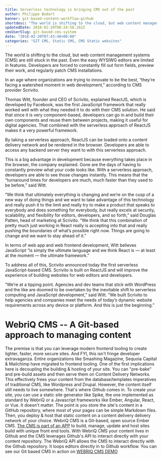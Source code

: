 ```yaml
---
title: Serverless technology is bringing CMS out of the past
author: Philippe Bodart
banner: git-based-content-workflow-github
shortdesc: "The world is shifting to the cloud, but web content management systems like Wordpress are stuck in the past. "
updatedDate: 2018-02-20T08:24:58.162Z
cmsUserSlug: git-based-cms-system
date: "2018-02-20T07:43:48+00:00"
categories: "GIT CMS, Static CMS, CMS Static websites"
---
```


The world is shifting to the cloud, but web content management systems (CMS) are still stuck in the past. Even the easy WYSIWG editors are limited in features. Developers are forced to constantly fill out form fields, preview their work, and regularly patch CMS installations.

In an age where organizations are trying to innovate to be the best, “they’re facing a watershed moment in web development,” according to CMS provider Scrivito. 

Thomas Witt, founder and CEO of Scrivito, explained ReactJS, which is developed by Facebook, was the first JavaScript framework that really worked well with what they needed it to do with their CMS solution. He said that since it is very component-based, developers can go in and build their own components and reuse them between projects, making it useful for digital agencies. That combined with the serverless approach of ReactJS makes it a very powerful framework. 

By taking a serverless approach, ReactJS can be loaded onto a content delivery network and be rendered in the browser. Developers are able to access any backend server they want to with this serverless approach. 

This is a big advantage in development because everything takes place in the browser, the company explained. Gone are the days of having to constantly preview what your code looks like. With a serverless approach, developers are able to see those changes instantly. This means that the “turnaround times for developers are much, much faster than they used to be before,” said Witt. 

“We think that ultimately everything is changing and we’re on the cusp of a new way of doing things and we want to take advantage of this technology and really push it to the limit and really try to make a product that speaks to everybody and does something for everybody, but really excels at security, scalability, and flexibility for editors, developers, and so forth,” said Douglas Patten, head of marketing at Scrivito. “We think that this combination of pretty much just working in React really is accepting into that and really pushing the boundaries of what’s possible right now. Things are going to change and we want to stay ahead of it.” 

In terms of web app and web frontend development, Witt believes JavaScript “is simply the ultimate language and we think React is — at least at the moment — the ultimate framework.”

To address all of this, Scrivito announced today the first serverless JavaScript-based CMS. Scrivito is built on ReactJS and will improve the experience of building websites for web editors and developers. 

“We’re at a tipping point. Agencies and dev teams that stick with WordPress and the like are doomed to be overtaken by the inevitable shift to serverless computing and JavaScript development,” said Witt. “We built Scrivito to help agencies and companies meet the needs of today’s dynamic website requirements across any device or platform. And this is just the beginning.”

# WebriQ CMS -- A Git-based approach to managing content
The premise is that you can leverage modern frontend tooling to create lighter, faster, more secure sites. And FYI, this isn't fringe developer extravaganza. Entire organizations like Smashing Magazine, Sequoia Capital & Mailchimp have migrated to frontend tooling. 
One of the first implications here is decoupling the building & hosting of your site. You can "pre-bake" and pre-build assets and then serve them on Content Delivery Networks. This effectively frees your content from the database/templates imperatives of traditional CMS, like Wordpress and Drupal.
However, the content itself still needs to live somewhere. That's where Github comes in.
To create your site, you can use a static site generator like Spike, the one implemented as standard by WebriQ or a Javascript frameworks like Ember, Angular, React, or Vue. It doesn't matter. The point is you store the site's content in a GitHub repository, where most of your pages can be simple Markdown files. Then, you deploy & host that static content on a content delivery delivery network of your choice. 
WebriQ CMS is a Git-based, open source Ember CMS. 
[The CMS is part of an APP](http://app.webriq.com) to build, manage, update and host sites build with unique front end tools. With WebriQ CMS your content lives in Github and the CMS leverages Github's API to interact directly with your content repository. The WebriQ API allows the CMS to interact directly with the Github repository. It loops editors directly in to Github workflow. 
You can see our Git based CMS in action on [WEBRIQ CMS DEMO](https://app.webriq.com/help/page/demo/howto)

 